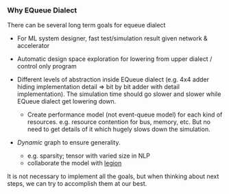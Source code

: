 ### Why EQueue Dialect

There can be several long term goals for equeue dialect

- For ML system designer, fast test/simulation result given network & accelerator
- Automatic design space exploration for lowering from upper dialect / control only program
- Different levels of abstraction inside EQueue dialect (e.g. 4x4 adder hiding implementation detail => bit by bit adder with detail implementation). The simulation time should go slower and slower while EQueue dialect get lowering down.
  - Create performance model (not event-queue model) for each kind of resources. e.g. resource contention for bus, memory, etc. But no need to get details of it which hugely slows down the simulation.

- *Dynamic* graph to ensure generality. 
  - e.g. sparsity; tensor with varied size in NLP
  - collaborate the model with [legion](https://legion.stanford.edu/) 

It is not necessary to implement all the goals, but when thinking about next steps, we can try to accomplish them at our best.